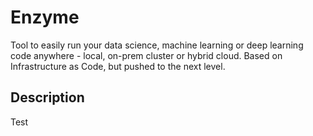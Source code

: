 # Enzyme

Tool to easily run your data science, machine learning or deep learning code anywhere - local, on-prem cluster or hybrid cloud. 
Based on Infrastructure as Code, but pushed to the next level.

## Description
Test